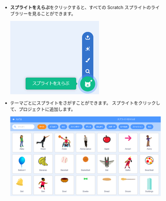 + **スプライトをえらぶ**をクリックすると、すべての Scratch スプライトのライブラリーを見ることができます。
    
    ![スクリーンショット](images/sprite-library.png)

+ テーマごとにスプライトをさがすことができます。 スプライトをクリックして、プロジェクトに追加します。
    
    ![スクリーンショット](images/sprite-choose.png)